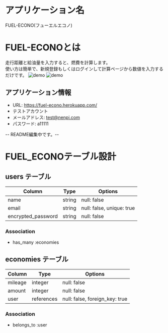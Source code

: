 # アプリケーション名
FUEL-ECONO(フューエルエコノ)

# FUEL-ECONOとは
走行距離と給油量を入力すると、燃費を計算します。<br>
使い方は簡単で、新規登録もしくはログインして計算ページから数値を入力するだけです。
![demo](https://gyazo.com/ac0c65a1e9e95703af5fd7e9ce85edc4/raw)
![demo](https://gyazo.com/10da83aa64d7112e13d0ec3ccdf9c52b/raw)

## アプリケーション情報
- URL: https://fuel-econo.herokuapp.com/
- テストアカウント
 - メールアドレス: test@nenpi.com
 - パスワード: a11111

-- README編集中です。--



# FUEL_ECONOテーブル設計

## users テーブル

| Column             | Type   | Options                   |
| ------------------ | ------ | ------------------------- |
| name               | string | null: false               |
| email              | string | null: false, unique: true |
| encrypted_password | string | null: false               |

### Association

- has_many :economies


## economies テーブル

| Column  | Type       | Options                        |
| ------- | ---------- | ------------------------------ |
| mileage | integer    | null: false                    |
| amount  | integer    | null: false                    |
| user    | references | null: false, foreign_key: true |

### Association

- belongs_to :user
